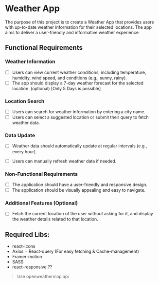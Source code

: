 # Weather App
The purpose of this project is to create a Weather App that provides users with up-to-date weather information for their selected locations. The app aims to deliver a user-friendly and informative weather experience

## Functional Requirements 

### Weather Information 
- [ ] Users can view current weather conditions, including temperature, humidity, wind speed, and conditions (e.g., sunny, rainy). 
- [ ] The app should display a 7-day weather forecast for the selected location. (optional) [Only 5 Days is possible]

### Location Search 
- [ ] Users can search for weather information by entering a city name. 
- [ ] Users can select a suggested location or submit their query to fetch weather data. 

### Data Update
- [ ] Weather data should automatically update at regular intervals (e.g., every hour). 
- [ ] Users can manually refresh weather data if needed.
 

### Non-Functional Requirements 
- [ ] The application should have a user-friendly and responsive design. 
- [ ] The application should be visually appealing and easy to navigate. 

### Additional Features (Optional)
- [ ] Fetch the current location of the user without asking for it, and display the weather details related to that location.

## Required Libs:
- react-icons
- Axios + React-query (For easy fetching & Cache-management)
- Framer-motion
- SASS
- react-responsive ??

> Use openweathermap api